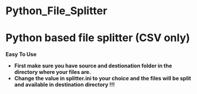 # Python_File_Splitter
<h1>Python based file splitter (CSV only)</h1>

<b>Easy To Use<b>
  
  <ul>
    <li>First make sure you have source and destionation folder in the directory where your files are.</li>
    <li>Change the value in splitter.ini to your choice and the files will be split and available in destination directory !!!</li>
  </ul>


